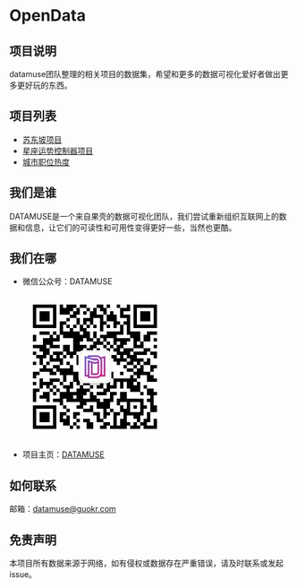# OpenData

## 项目说明

datamuse团队整理的相关项目的数据集，希望和更多的数据可视化爱好者做出更多更好玩的东西。
## 项目列表
* [苏东坡项目](/苏东坡/)
* [星座运势控制器项目](/星座/)
* [城市职位热度](/城市职位热度/)

## 我们是谁
DATAMUSE是一个来自果壳的数据可视化团队，我们尝试重新组织互联网上的数据和信息，让它们的可读性和可用性变得更好一些，当然也更酷。

## 我们在哪
* 微信公众号：DATAMUSE


  ![扫码关注我们](/image/Dm_QRcode.jpg)

* 项目主页：[DATAMUSE](https://datamuse.guokr.com)

## 如何联系

邮箱：[datamuse@guokr.com](datamuse@guokr.com)

## 免责声明
本项目所有数据来源于网络，如有侵权或数据存在严重错误，请及时联系或发起issue。

